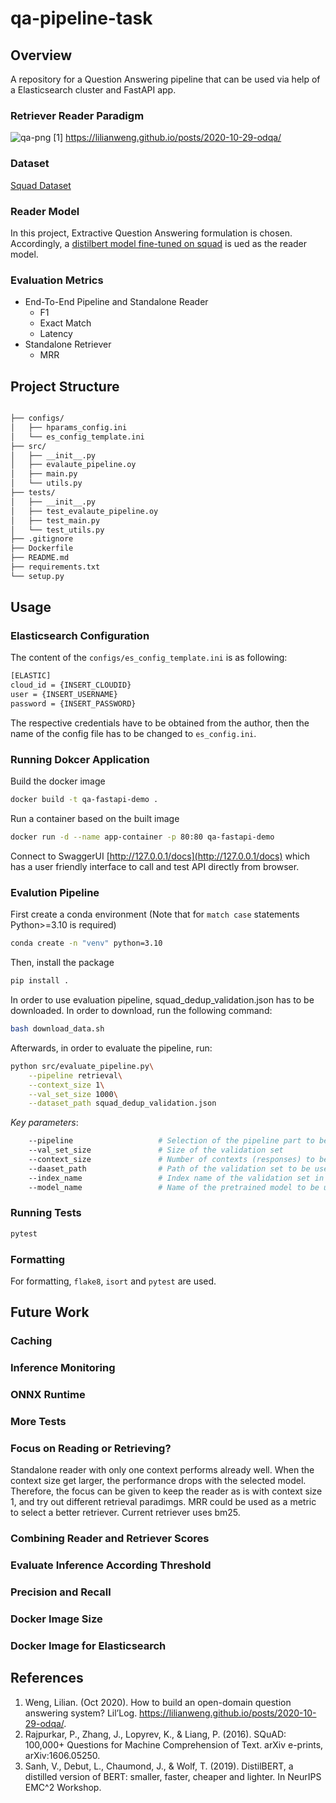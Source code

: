 # qa-pipeline-task
## Overview
A repository for a Question Answering pipeline that can be used via help of a Elasticsearch cluster and FastAPI app.


### Retriever Reader Paradigm


![qa-png](https://user-images.githubusercontent.com/33498883/239006520-6ea91d0b-20e6-473c-937f-9d32ce5681fa.png)
[1] https://lilianweng.github.io/posts/2020-10-29-odqa/
### Dataset
 [Squad Dataset](https://huggingface.co/datasets/squad) 
### Reader Model
In this project, Extractive Question Answering formulation is chosen. Accordingly, a
 [distilbert model fine-tuned on squad](https://huggingface.co/distilbert-base-uncased-distilled-squad) is ued as the reader model.

### Evaluation Metrics
* End-To-End Pipeline and Standalone Reader
    * F1
    * Exact Match
    * Latency
* Standalone Retriever
    * MRR

## Project Structure
```bash

├── configs/
│   ├── hparams_config.ini
│   └── es_config_template.ini
├── src/
│   ├── __init__.py
│   ├── evalaute_pipeline.oy
│   ├── main.py
│   └── utils.py
├── tests/
│   ├── __init__.py
│   ├── test_evalaute_pipeline.oy
│   ├── test_main.py
│   └── test_utils.py
├── .gitignore
├── Dockerfile
├── README.md
├── requirements.txt
└── setup.py
```

## Usage
### Elasticsearch Configuration
The content of the `configs/es_config_template.ini` is as following:
```bash
[ELASTIC]
cloud_id = {INSERT_CLOUDID}
user = {INSERT_USERNAME}
password = {INSERT_PASSWORD}
```
The respective credentials have to be obtained from the author, then the name of the config file has to be changed to `es_config.ini`.
### Running Dokcer Application
Build the docker image
```bash
docker build -t qa-fastapi-demo .
```
Run a container based on the built image
```bash
docker run -d --name app-container -p 80:80 qa-fastapi-demo
```
Connect to SwaggerUI [http://127.0.0.1/docs](http://127.0.0.1/docs) which has a user friendly interface to call and test API directly from browser.

### Evalution Pipeline
First create a conda environment (Note that for `match case` statements Python>=3.10 is required)
```bash
conda create -n "venv" python=3.10
```
Then, install the package
```bash
pip install .
```
In order to use evaluation pipeline, squad_dedup_validation.json has to be downloaded. In order to download, run the following command:
```bash
bash download_data.sh
```
Afterwards, in order to evaluate the pipeline, run:
```bash
python src/evaluate_pipeline.py\
    --pipeline retrieval\
    --context_size 1\
    --val_set_size 1000\
    --dataset_path squad_dedup_validation.json
```

*Key parameters*:
```bash
    --pipeline                   # Selection of the pipeline part to be evaluated. Either retrieval, reader or e2e
    --val_set_size               # Size of the validation set
    --context_size               # Number of contexts (responses) to be retrieved given a question (request)
    --daaset_path                # Path of the validation set to be used for the evaluation
    --index_name                 # Index name of the validation set in the Elasticsearch cluster 
    --model_name                 # Name of the pretrained model to be used for the pipeline

```

### Running Tests
```bash
pytest
```
### Formatting
For formatting, `flake8`, `isort` and `pytest` are used.

## Future Work
### Caching
### Inference Monitoring
### ONNX Runtime
### More Tests
### Focus on Reading or Retrieving?
Standalone reader with only one context performs already well.
When the context size get larger, the performance drops with the selected model. Therefore, the focus can be given to keep the reader as is with context size 1, and try out different retrieval paradimgs. MRR could be used as a metric to select a better retriever. Current retriever uses bm25.
### Combining Reader and Retriever Scores
### Evaluate Inference According Threshold
### Precision and Recall
### Docker Image Size
### Docker Image for Elasticsearch

## References
1. Weng, Lilian. (Oct 2020). How to build an open-domain question answering system? Lil’Log. https://lilianweng.github.io/posts/2020-10-29-odqa/.
2. Rajpurkar, P., Zhang, J., Lopyrev, K., & Liang, P. (2016). SQuAD: 100,000+ Questions for Machine Comprehension of Text. arXiv e-prints, arXiv:1606.05250.
3. Sanh, V., Debut, L., Chaumond, J., & Wolf, T. (2019). DistilBERT, a distilled version of BERT: smaller, faster, cheaper and lighter. In NeurIPS EMC^2 Workshop.


